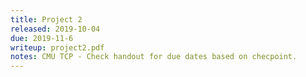 ```yaml
---
title: Project 2
released: 2019-10-04
due: 2019-11-6
writeup: project2.pdf
notes: CMU TCP - Check handout for due dates based on checpoint.
---
```

